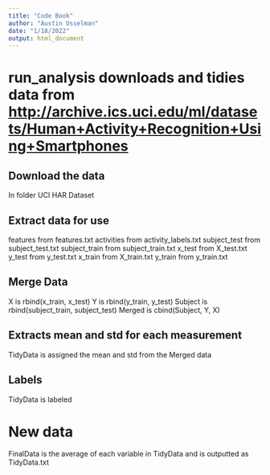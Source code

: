 ```yaml
---
title: "Code Book"
author: "Austin Usselman"
date: "1/18/2022"
output: html_document
---
```


# run_analysis downloads and tidies data from http://archive.ics.uci.edu/ml/datasets/Human+Activity+Recognition+Using+Smartphones 

## Download the data
In folder UCI HAR Dataset

## Extract data for use
features from features.txt
activities from activity_labels.txt
subject_test from subject_test.txt
subject_train from subject_train.txt
x_test from X_test.txt
y_test from y_test.txt
x_train from X_train.txt
y_train from y_train.txt

## Merge Data
X is rbind(x_train, x_test)
Y is rbind(y_train, y_test)
Subject is rbind(subject_train, subject_test)
Merged is cbind(Subject, Y, X)

## Extracts mean and std for each measurement
TidyData is assigned the mean and std from the Merged data

## Labels
TidyData is labeled

# New data
FinalData is the average of each variable in TidyData and is outputted as TidyData.txt
